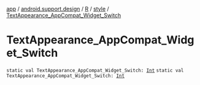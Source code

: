 [app](../../../index.md) / [android.support.design](../../index.md) / [R](../index.md) / [style](index.md) / [TextAppearance_AppCompat_Widget_Switch](.)

# TextAppearance_AppCompat_Widget_Switch

`static val TextAppearance_AppCompat_Widget_Switch: `[`Int`](https://kotlinlang.org/api/latest/jvm/stdlib/kotlin/-int/index.html)
`static val TextAppearance_AppCompat_Widget_Switch: `[`Int`](https://kotlinlang.org/api/latest/jvm/stdlib/kotlin/-int/index.html)